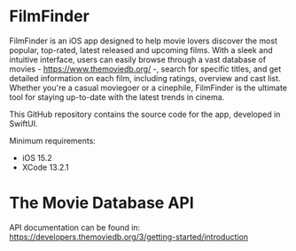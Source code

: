 # FilmFinder
FilmFinder is an iOS app designed to help movie lovers discover the most popular, top-rated, latest released and upcoming films. With a sleek and intuitive interface, users can easily browse through a vast database of movies - https://www.themoviedb.org/ -, search for specific titles, and get detailed information on each film, including ratings, overview and cast list. Whether you're a casual moviegoer or a cinephile, FilmFinder is the ultimate tool for staying up-to-date with the latest trends in cinema.

This GitHub repository contains the source code for the app, developed in SwiftUI.

Minimum requirements:
- iOS 15.2
- XCode 13.2.1

# The Movie Database API
API documentation can be found in: https://developers.themoviedb.org/3/getting-started/introduction
